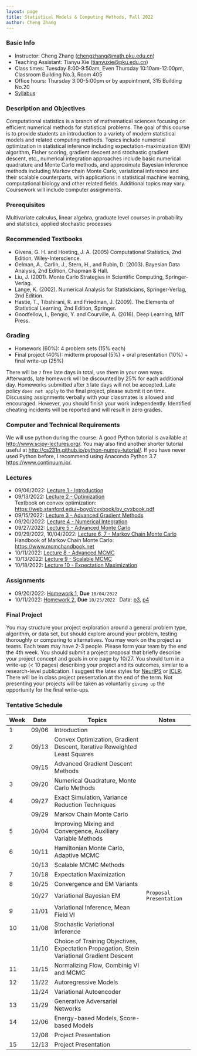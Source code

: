```yaml
---
layout: page
title: Statistical Models & Computing Methods, Fall 2022
author: Cheng Zhang
---
```



### Basic Info
- Instructor: Cheng Zhang (<chengzhang@math.pku.edu.cn>)
- Teaching Assistant: Tianyu Xie (<tianyuxie@pku.edu.cn>)
- Class times: Tuesday 8:00-9:50am, Even Thursday 10:10am-12:00pm, Classroom Building No.3, Room 405  
- Office hours: Thursday 3:00-5:00pm or by appointment, 315 Building No.20
- [Syllabus]({{sites.baseurl}}/courses/Syllabus-smcm-f22.pdf)
  
### Description and Objectives
Computational statistics is a branch of mathematical sciences focusing on efficient numerical methods for statistical problems. The goal of this course is to provide students an introduction to a variety of modern statistical models and related computing methods. Topics include numerical optimization in statistical inference including expectation-maximization (EM) algorithm, Fisher scoring, gradient descent and stochastic gradient descent, etc., numerical integration approaches include basic numerical quadrature and Monte Carlo methods, and approximate Bayesian inference methods including Markov chain Monte Carlo, variational inference and their scalable counterparts, with applications in statistical machine learning, computational biology and other related fields. Additional topics may vary. Coursework will include computer assignments.

### Prerequisites
Multivariate calculus, linear algebra, graduate level courses in probability and statistics, applied stochastic processes

### Recommended Textbooks
- Givens, G. H. and Hoeting, J. A. (2005) Computational Statistics, 2nd Edition, Wiley-Interscience.
- Gelman, A., Carlin, J., Stern, H., and Rubin, D. (2003). Bayesian Data Analysis, 2nd Edition, Chapman & Hall.
- Liu, J. (2001). Monte Carlo Strategies in Scientific Computing, Springer-Verlag.
- Lange, K. (2002). Numerical Analysis for Statisticians, Springer-Verlag, 2nd Edition.
- Hastie, T., Tibshirani, R. and Friedman, J. (2009). The Elements of Statistical Learning, 2nd Edition, Springer.
- Goodfellow, I., Bengio, Y. and Courville, A. (2016). Deep Learning, MIT Press.

### Grading
- Homework (60%): 4 problem sets (15% each)
- Final project (40%): midterm proposal (5%) + oral presentation (10%) + final write-up (25%)

There will be `7` free late days in total, use them in your own ways. Afterwards, late homework will be discounted by 25% for each additional day. Homeworks submitted after `3` late days will not be accepted. Late policy `does not apply` to the final project, please submit it on time. Discussing assignments verbally with your classmates is allowed and encouraged. However, you should finish your work independently. Identified cheating incidents will be reported and will result in zero grades.

### Computer and Technical Requirements

We will use python during the course. A good Python tutorial is available at <http://www.scipy-lectures.org/>. You may also find another shorter tutorial useful at <http://cs231n.github.io/python-numpy-tutorial/>. If you have never used Python before, I recommend using Anaconda Python 3.7 <https://www.continuum.io/>.

### Lectures
- 09/06/2022: [Lecture 1 - Introduction]({{sites.baseurl}}/static/slides/smcm_fall22/lec01.pdf)
- 09/13/2022: [Lecture 2 - Optimization]({{sites.baseurl}}/static/slides/smcm_fall22/lec02.pdf)   
  Textbook on convex optimization: <https://web.stanford.edu/~boyd/cvxbook/bv_cvxbook.pdf> 
- 09/15/2022: [Lecture 3 - Advanced Gradient Methods]({{sites.baseurl}}/static/slides/smcm_fall22/lec03.pdf) 
- 09/20/2022: [Lecture 4 - Numerical Integration]({{sites.baseurl}}/static/slides/smcm_fall22/lec04.pdf)
- 09/27/2022: [Lecture 5 - Advanced Monte Carlo]({{sites.baseurl}}/static/slides/smcm_fall22/lec05.pdf) 
- 09/29/2022, 10/04/2022: [Lecture 6, 7 - Markov Chain Monte Carlo]({{sites.baseurl}}/static/slides/smcm_fall22/lec0607.pdf)  
  Handbook of Markov Chain Monte Carlo: <https://www.mcmchandbook.net>  
- 10/11/2022: [Lecture 8 - Advanced MCMC]({{sites.baseurl}}/static/slides/smcm_fall22/lec08.pdf)
- 10/13/2022: [Lecture 9 - Scalable MCMC]({{sites.baseurl}}/static/slides/smcm_fall22/lec09.pdf) 
- 10/18/2022: [Lecture 10 - Expectation Maximization]({{sites.baseurl}}/static/slides/smcm_fall22/lec10.pdf)  

### Assignments
- 09/20/2022: [Homework 1]({{sites.baseurl}}/static/slides/smcm_fall22/hw01.pdf), **Due** `10/04/2022`
- 10/11/2022: [Homework 2]({{sites.baseurl}}/static/slides/smcm_fall22/hw02.pdf), **Due** `10/25/2022` &nbsp; Data: [p3]({{sites.baseurl}}/static/datasets/probit_data.npy), [p4]({{sites.baseurl}}/static/datasets/mcs_hw2_p3_data.npy) 



### Final Project
You may structure your project exploration around a general problem type, algorithm, or data set, but should explore around your problem, testing thoroughly or comparing to alternatives. You may work on the project as teams. Each team may have 2-3 people. Please form your team by the end the 4th week. You should submit a project proposal that briefly describe your project concept and goals in one page by 10/27. You should turn in a write-up (< 10 pages) describing your project and its outcomes, similar to a research-level publication. I suggest the latex styles for [NeurIPS](https://nips.cc/Conferences/2019/PaperInformation/StyleFiles) or [ICLR](https://iclr.cc/Conferences/2019/CallForPapers). There will be in class project presentation at the end of the term. Not presenting your projects will be taken as voluntarily `giving up` the opportunity for the final write-ups.



### Tentative Schedule

| Week  | Date | Topics       |    Notes   |
| ----- |------| -----        |   -----    |
| 1     |09/06 | Introduction |            |
| 2     |09/13 | Convex Optimization, Gradient Descent, Iterative Reweighted Least Squares|   |
|       |09/15 | Advanced Gradient Descent Methods |      |
| 3     |09/20 | Numerical Quadrature, Monte Carlo Methods|  <!--PS1 out, due 10/14-->
| 4     |09/27 | Exact Simulation, Variance Reduction Techniques|    |
|       |09/29 | Markov Chain Monte Carlo |     |
| 5     |10/04 | Improving Mixing and Convergence, Auxiliary Variable Methods |   |
| 6     |10/11 | Hamiltonian Monte Carlo, Adaptive MCMC|       <!--PS2 out, due 10/23-->
|       |10/13 | Scalable MCMC Methods|     |
| 7     |10/18 | Expectation Maximization |       |
| 8     |10/25 | Convergence and EM Variants |         |
|       |10/27 | Variational Bayesian EM |  `Proposal Presentation`
| 9     |11/01 | Variational Inference, Mean Field VI |        
| 10    |11/08 | Stochastic Variational Inference |      |
|       |11/10 | Choice of Training Objectives, Expectation Propagation, Stein Variational Gradient Descent |      |
| 11    |11/15 | Normalizing Flow, Combinig VI and MCMC |        
| 12    |11/22 | Autoregressive Models |          |
|       |11/24 | Variational Autoencoder |       |
| 13    |11/29 | Generative Adversarial Networks  |    |
| 14    |12/06 | Energy-based Models, Score-based Models |     |
|       |12/08 | Project Presentation  |     |
| 15    |12/13 | Project Presentation  |    |